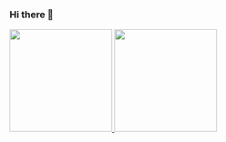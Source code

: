 ### Hi there 👋

<div align="left">
  <a href="https://github.com/lohanna54">
  <img height="180em" src="https://github-readme-stats.vercel.app/api?username=lohanna54&show_icons=true&theme=github_dark&include_all_commits=true&count_private=true"/>
  <img height="180em" src="https://github-readme-stats.vercel.app/api/top-langs/?username=lohanna54&layout=compact&langs_count=7&theme=github_dark"/>
</div>
